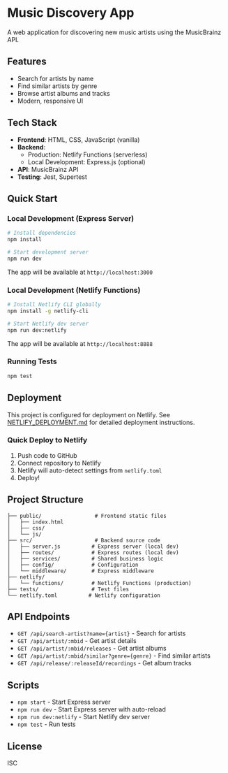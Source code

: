 # Music Discovery App

A web application for discovering new music artists using the MusicBrainz API.

## Features

- Search for artists by name
- Find similar artists by genre
- Browse artist albums and tracks
- Modern, responsive UI

## Tech Stack

- **Frontend**: HTML, CSS, JavaScript (vanilla)
- **Backend**: 
  - Production: Netlify Functions (serverless)
  - Local Development: Express.js (optional)
- **API**: MusicBrainz API
- **Testing**: Jest, Supertest

## Quick Start

### Local Development (Express Server)

```bash
# Install dependencies
npm install

# Start development server
npm run dev
```

The app will be available at `http://localhost:3000`

### Local Development (Netlify Functions)

```bash
# Install Netlify CLI globally
npm install -g netlify-cli

# Start Netlify dev server
npm run dev:netlify
```

The app will be available at `http://localhost:8888`

### Running Tests

```bash
npm test
```

## Deployment

This project is configured for deployment on Netlify. See [NETLIFY_DEPLOYMENT.md](./NETLIFY_DEPLOYMENT.md) for detailed deployment instructions.

### Quick Deploy to Netlify

1. Push code to GitHub
2. Connect repository to Netlify
3. Netlify will auto-detect settings from `netlify.toml`
4. Deploy!

## Project Structure

```
├── public/                 # Frontend static files
│   ├── index.html
│   ├── css/
│   └── js/
├── src/                    # Backend source code
│   ├── server.js          # Express server (local dev)
│   ├── routes/            # Express routes (local dev)
│   ├── services/          # Shared business logic
│   ├── config/            # Configuration
│   └── middleware/        # Express middleware
├── netlify/
│   └── functions/         # Netlify Functions (production)
├── tests/                 # Test files
└── netlify.toml          # Netlify configuration
```

## API Endpoints

- `GET /api/search-artist?name={artist}` - Search for artists
- `GET /api/artist/:mbid` - Get artist details
- `GET /api/artist/:mbid/releases` - Get artist albums
- `GET /api/artist/:mbid/similar?genre={genre}` - Find similar artists
- `GET /api/release/:releaseId/recordings` - Get album tracks

## Scripts

- `npm start` - Start Express server
- `npm run dev` - Start Express server with auto-reload
- `npm run dev:netlify` - Start Netlify dev server
- `npm test` - Run tests

## License

ISC

